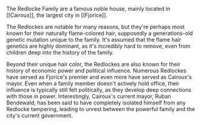 The Redlocke Family are a famous noble house, mainly located in [[Cairoux]], the largest city in [[Fjorice]]. 

The Redlockes are notable for many reasons, but they're perhaps most known for their naturally flame-colored hair, supposedly a generations-old genetic mutation unique to the family. It's assumed that the flame hair genetics are highly dominant, as it's incredibly hard to remove, even from children deep into the history of the family.

Beyond their unique hair color, the Redlockes are also known for their history of economic power and political influence. Numerous Redlockes have served as Fjorice's premier and even more have served as Cairoux's mayor. Even when a family member doesn't actively hold office, their influence is typically still felt politically, as they develop deep connections with those in power. Interestingly, Cairoux's current mayor, Ruban Bendewald, has been said to have completely isolated himself from any Redlocke tampering, leading to unrest between the powerful family and the city's current government.